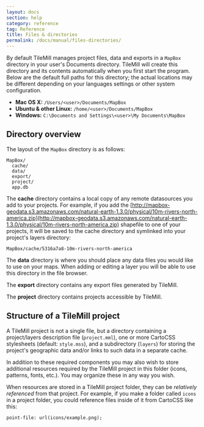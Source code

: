 ```yaml
---
layout: docs
section: help
category: reference
tag: Reference
title: Files & directories
permalink: /docs/manual/files-directories/
---
```

By default TileMill manages project files, data and exports in a `MapBox` directory in your user's Documents directory. TileMill will create this directory and its contents automatically when you first start the program. Below are the default full paths for this directory; the actual locations may be different depending on your languages settings or other system configuration.

- **Mac OS X:** `/Users/<user>/Documents/MapBox`
- **Ubuntu & other Linux:** `/home/<user>/Documents/MapBox`
- **Windows:** `C:\Documents and Settings\<user>\My Documents\MapBox`

## Directory overview

The layout of the `MapBox` directory is as follows:

    MapBox/
      cache/
      data/
      export/
      project/
      app.db

The **cache** directory contains a local copy of any remote datasources you add to your projects. For example, if you add the [http://mapbox-geodata.s3.amazonaws.com/natural-earth-1.3.0/physical/10m-rivers-north-america.zip](http://mapbox-geodata.s3.amazonaws.com/natural-earth-1.3.0/physical/10m-rivers-north-america.zip) shapefile to one of your projects, it will be saved to the cache directory and symlinked into your project's layers directory:

    MapBox/cache/5316a7a8-10m-rivers-north-america

The **data** directory is where you should place any data files you would like to use on your maps. When adding or editing a layer you will be able to use this directory in the file browser.

The **export** directory contains any export files generated by TileMill.

The **project** directory contains projects accessible by TileMill.

## Structure of a TileMill project

A TileMill project is not a single file, but a directory containing a project/layers description file (`project.mml`), one or more CartoCSS stylesheets (default: `style.mss`), and a subdirectory (`layers`) for storing the project's geographic data and/or links to such data in a separate cache.

In addition to these required components you may also wish to store additional resources required by the TileMill project in this folder (icons, patterns, fonts, etc.). You may organize these in any way you wish.

When resources are stored in a TileMill project folder, they can be _relatively referenced_ from that project. For example, if you make a folder called `icons` in a project folder, you could reference files inside of it from CartoCSS like this:

    point-file: url(icons/example.png);

